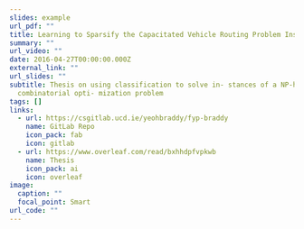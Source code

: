 ```yaml
---
slides: example
url_pdf: ""
title: Learning to Sparsify the Capacitated Vehicle Routing Problem Instances
summary: ""
url_video: ""
date: 2016-04-27T00:00:00.000Z
external_link: ""
url_slides: ""
subtitle: Thesis on using classification to solve in- stances of a NP-hard
  combinatorial opti- mization problem
tags: []
links:
  - url: https://csgitlab.ucd.ie/yeohbraddy/fyp-braddy
    name: GitLab Repo
    icon_pack: fab
    icon: gitlab
  - url: https://www.overleaf.com/read/bxhhdpfvpkwb
    name: Thesis
    icon_pack: ai
    icon: overleaf
image:
  caption: ""
  focal_point: Smart
url_code: ""
---
```

